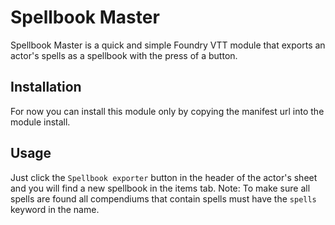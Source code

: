 # Spellbook Master

Spellbook Master is a quick and simple Foundry VTT module that exports an actor's spells as a spellbook with the press of a button.

## Installation 

For now you can install this module only by copying the manifest url into the module install.

## Usage

Just click the `Spellbook exporter` button in the header of the actor's sheet and you will find a new spellbook in the items tab.
Note: To make sure all spells are found all compendiums that contain spells must have the `spells` keyword in the name.
